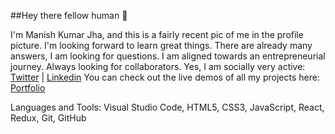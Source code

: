 ##Hey there fellow human 👋

I'm Manish Kumar Jha, and this is a fairly recent pic of me in the profile picture.
I'm looking forward to learn great things.
There are already many answers, I am looking for questions.
I am aligned towards an entrepreneurial journey.
Always looking for collaborators.
Yes, I am socially very active:
[Twitter](https://twitter.com/manishintech) | [Linkedin](https://www.linkedin.com/in/manishkumarjha-1337/)
You can check out the live demos of all my projects here:
[Portfolio](https://manishfolio.netlify.app/ )

Languages and Tools:
Visual Studio Code, HTML5, CSS3, JavaScript, React, Redux, Git, GitHub

